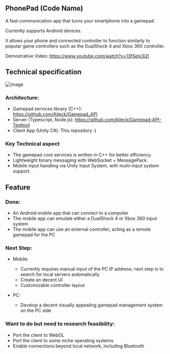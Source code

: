 PhonePad (Code Name)
-----------------------
A fast-communication app that turns your smartphone into a gamepad. 

Currently supports Android devices. 

It allows your phone and connected controller to function similarly to popular game controllers such as the DualShock 4 and Xbox 360 controller.

Demostrative Video: https://www.youtube.com/watch?v=13fSelx3i2I 

## Technical specification
![image](https://github.com/user-attachments/assets/432fb0d9-eaa7-4acf-bb2f-1d7e95a6a074)

### Architecture:
 - Gamepad services library (C++): https://github.com/Aileck/Gamepad_API
 - Server (Typescript, Node.js): https://github.com/Aileck/Gamepad-API-Testtool 
 - Client App (Unity C#): This repository :)
   
### Key Technical aspect
- The gamepad core services is written in C++ for better efficiency.
- Lightweight binary messaging with WebSocket + MessagePack.
- Mobile input handling via Unity Input System, with multi-input system support.

## Feature
### Done:
- An Android mobile app that can connect to a computer
- The mobile app can emulate either a DualShock 4 or Xbox 360 input system
- The mobile app can use an external controller, acting as a remote gamepad for the PC

### Next Step:
- Mobile:
  - Currently requires manual input of the PC IP address; next step is to search for local servers automatically
  - Create an decent UI
  - Customizable controller layout

- PC:
  - Develop a decent visually appealing gamepad management system on the PC side

### Want to do but need to research feasibility:
- Port the client to WebGL
- Port the client to some niche operating systems
- Enable connections beyond local network, including Bluetooth
